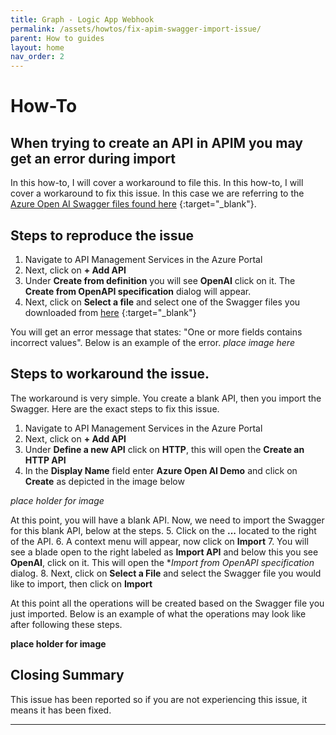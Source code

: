 ```yaml
---
title: Graph - Logic App Webhook
permalink: /assets/howtos/fix-apim-swagger-import-issue/
parent: How to guides
layout: home
nav_order: 2
---
```

#  How-To 
## When trying to create an API in APIM you may get an error during import
In this how-to, I will cover a workaround to file this.  In this how-to, I will cover a workaround to fix this issue.  In this case we are referring to the [Azure Open AI Swagger files found here]( https://github.com/Azure/azure-rest-api-specs/tree/main/specification/cognitiveservices/data-plane/AzureOpenAI/inference/preview) {:target="_blank"}.  

## Steps to reproduce the issue

1. Navigate to API Management Services in the Azure Portal
2. Next, click on **+ Add API**
3. Under **Create from definition** you will see **OpenAI** click on it. The **Create from OpenAPI specification** dialog will appear.
4. Next, click on **Select a file** and select one of the Swagger files you downloaded from [here]( https://github.com/Azure/azure-rest-api-specs/tree/main/specification/cognitiveservices/data-plane/AzureOpenAI/inference/preview) {:target="_blank"}

You will get an error message that states: "One or more fields contains incorrect values".  Below is an example of the error.
*place image here*

## Steps to workaround the issue.
The workaround is very simple.  You create a blank API, then you import the Swagger.  Here are the exact steps to fix this issue.

1. Navigate to API Management Services in the Azure Portal
2. Next, click on **+ Add API**
3. Under **Define a new API** click on **HTTP**, this will open the **Create an HTTP API**
4. In the **Display Name** field enter **Azure Open AI Demo** and click on **Create** as depicted in the image below

*place holder for image*

At this point, you will have a blank API.  Now, we need to import the Swagger for this blank API, below at the steps.
5. Click on the **...** located to the right of the API.
6. A context menu will appear, now click on **Import**
7. You will see a blade open to the right labeled as **Import API** and below this you see **OpenAI**, click on it.  This will open the **Import from OpenAPI specification* dialog.
8. Next, click on **Select a File** and select the Swagger file you would like to import, then click on **Import**

At this point all the operations will be created based on the Swagger file you just imported.  Below is an example of what the operations may look like after following these steps.

**place holder for image**

## Closing Summary
This issue has been reported so if you are not experiencing this issue, it means it has been fixed.

----
